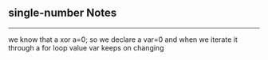 <h2>single-number Notes</h2><hr>we know that a xor a=0;
so we declare a var=0
and when we iterate it through a for loop value var keeps on changing 
